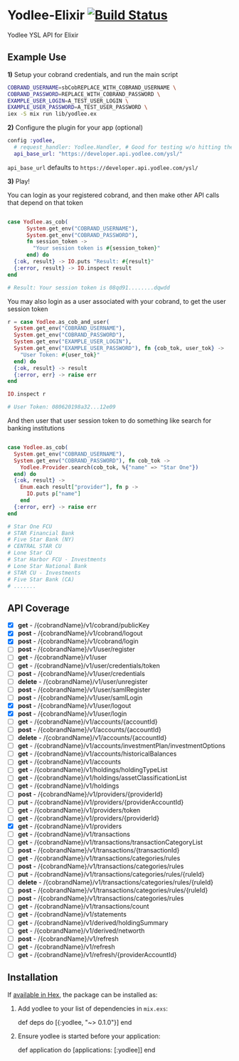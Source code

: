 # Yodlee-Elixir [![Build Status](https://travis-ci.org/levanto-financial/yodlee-elixir.svg?branch=master)](https://travis-ci.org/levanto-financial/yodlee-elixir)


Yodlee YSL API for Elixir 

## Example Use

**1)** Setup your cobrand credentials, and run the main script

```sh
COBRAND_USERNAME=sbCobREPLACE_WITH_COBRAND_USERNAME \
COBRAND_PASSWORD=REPLACE_WITH_COBRAND_PASSWORD \
EXAMPLE_USER_LOGIN=A_TEST_USER_LOGIN \
EXAMPLE_USER_PASSWORD=A_TEST_USER_PASSWORD \
iex -S mix run lib/yodlee.ex 

```

**2)** Configure the plugin for your app (optional)
```ex
config :yodlee,
  # request_handler: Yodlee.Handler, # Good for testing w/o hitting the real API
  api_base_url: "https://developer.api.yodlee.com/ysl/"
```

`api_base_url` defaults to `https://developer.api.yodlee.com/ysl/`

**3)** Play!

You can login as your registered cobrand, and then make other API calls that depend on that token
```ex

case Yodlee.as_cob(
      System.get_env("COBRAND_USERNAME"),
      System.get_env("COBRAND_PASSWORD"),
      fn session_token -> 
        "Your session token is #{session_token}"
      end) do
  {:ok, result} -> IO.puts "Result: #{result}"
  {:error, result} -> IO.inspect result
end

# Result: Your session token is 08qd91........dqwdd

```

You may also login as a user associated with your cobrand, to get the user session token

```ex
r = case Yodlee.as_cob_and_user(
  System.get_env("COBRAND_USERNAME"),
  System.get_env("COBRAND_PASSWORD"),
  System.get_env("EXAMPLE_USER_LOGIN"),
  System.get_env("EXAMPLE_USER_PASSWORD"), fn {cob_tok, user_tok} ->
    "User Token: #{user_tok}"
  end) do
  {:ok, result} -> result
  {:error, err} -> raise err
end

IO.inspect r

# User Token: 080620198a32...12e09

```

And then user that user session token to do something like search for banking institutions

```ex

case Yodlee.as_cob(
  System.get_env("COBRAND_USERNAME"),
  System.get_env("COBRAND_PASSWORD"), fn cob_tok ->
    Yodlee.Provider.search(cob_tok, %{"name" => "Star One"})
  end) do
  {:ok, result} ->
    Enum.each result["provider"], fn p -> 
      IO.puts p["name"]
    end
  {:error, err} -> raise err
end

# Star One FCU
# STAR Financial Bank
# Five Star Bank (NY)
# CENTRAL STAR CU
# Lone Star CU
# Star Harbor FCU - Investments
# Lone Star National Bank
# STAR CU - Investments
# Five Star Bank (CA)
# .......

```

## API Coverage

- [x] **get** - /{cobrandName}/v1/cobrand/publicKey
- [x] **post** - /{cobrandName}/v1/cobrand/logout
- [x] **post** - /{cobrandName}/v1/cobrand/login
- [ ] **post** - /{cobrandName}/v1/user/register
- [ ] **get** - /{cobrandName}/v1/user
- [ ] **get** - /{cobrandName}/v1/user/credentials/token
- [ ] **post** - /{cobrandName}/v1/user/credentials
- [ ] **delete** - /{cobrandName}/v1/user/unregister
- [ ] **post** - /{cobrandName}/v1/user/samlRegister
- [ ] **post** - /{cobrandName}/v1/user/samlLogin
- [x] **post** - /{cobrandName}/v1/user/logout
- [x] **post** - /{cobrandName}/v1/user/login
- [ ] **get** - /{cobrandName}/v1/accounts/{accountId}
- [ ] **post** - /{cobrandName}/v1/accounts/{accountId}
- [ ] **delete** - /{cobrandName}/v1/accounts/{accountId}
- [ ] **get** - /{cobrandName}/v1/accounts/investmentPlan/investmentOptions
- [ ] **get** - /{cobrandName}/v1/accounts/historicalBalances
- [ ] **get** - /{cobrandName}/v1/accounts
- [ ] **get** - /{cobrandName}/v1/holdings/holdingTypeList
- [ ] **get** - /{cobrandName}/v1/holdings/assetClassificationList
- [ ] **get** - /{cobrandName}/v1/holdings
- [ ] **post** - /{cobrandName}/v1/providers/{providerId}
- [ ] **put** - /{cobrandName}/v1/providers/{providerAccountId}
- [ ] **get** - /{cobrandName}/v1/providers/token
- [ ] **get** - /{cobrandName}/v1/providers/{providerId}
- [x] **get** - /{cobrandName}/v1/providers
- [ ] **get** - /{cobrandName}/v1/transactions
- [ ] **get** - /{cobrandName}/v1/transactions/transactionCategoryList
- [ ] **post** - /{cobrandName}/v1/transactions/{transactionId}
- [ ] **get** - /{cobrandName}/v1/transactions/categories/rules
- [ ] **post** - /{cobrandName}/v1/transactions/categories/rules
- [ ] **put** - /{cobrandName}/v1/transactions/categories/rules/{ruleId}
- [ ] **delete** - /{cobrandName}/v1/transactions/categories/rules/{ruleId}
- [ ] **post** - /{cobrandName}/v1/transactions/categories/rules/{ruleId}
- [ ] **post** - /{cobrandName}/v1/transactions/categories/rules
- [ ] **get** - /{cobrandName}/v1/transactions/count
- [ ] **get** - /{cobrandName}/v1/statements
- [ ] **get** - /{cobrandName}/v1/derived/holdingSummary
- [ ] **get** - /{cobrandName}/v1/derived/networth
- [ ] **post** - /{cobrandName}/v1/refresh
- [ ] **get** - /{cobrandName}/v1/refresh
- [ ] **get** - /{cobrandName}/v1/refresh/{providerAccountId}

## Installation

If [available in Hex](https://hex.pm/docs/publish), the package can be installed as:

  1. Add yodlee to your list of dependencies in `mix.exs`:

        def deps do
          [{:yodlee, "~> 0.1.0"}]
        end

  2. Ensure yodlee is started before your application:

        def application do
          [applications: [:yodlee]]
        end
